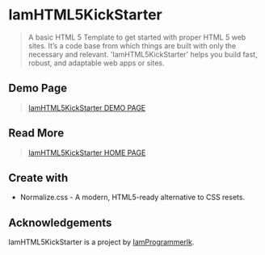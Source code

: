 # IamHTML5KickStarter
> A basic HTML 5 Template to get started with proper HTML 5 web sites. It’s a code base from which things are built with only the necessary and relevant. 'IamHTML5KickStarter' helps you build fast, robust, and adaptable web apps or sites.

## Demo Page
> <a href="https://IamProgrammerlk.github.io/IamHTML5KickStarter">IamHTML5KickStarter DEMO PAGE</a>

## Read More
> <a href="https://iamprogrammerlk.blogspot.com/p/iamhtml5kickstarter.html">IamHTML5KickStarter HOME PAGE</a> 

## Create with

* Normalize.css - A modern, HTML5-ready alternative to CSS resets.

## Acknowledgements

IamHTML5KickStarter is a project by <a href="https://IamProgrammerlk.blogspot.com">IamProgrammerlk</a>.

